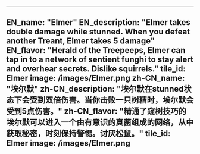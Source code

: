 ---

EN_name: "Elmer"
EN_description: "Elmer takes double damage while stunned.  When you defeat another Treant, Elmer takes 5 damage"
EN_flavor: "Herald of the Treepeeps, Elmer can tap in to a network of sentient funghi to stay alert and overhear secrets. Dislike squirrels."
tile_id: Elmer
image: /images/Elmer.png
zh-CN_name: "埃尔默"
zh-CN_description: "埃尔默在stunned状态下会受到双倍伤害。当你击败一只树精时，埃尔默会受到5点伤害。"
zh-CN_flavor: "精通了窥树技巧的埃尔默可以进入一个由有意识的真菌组成的网络，从中获取秘密，时刻保持警惕。讨厌松鼠。"
tile_id: Elmer
image: /images/Elmer.png
---